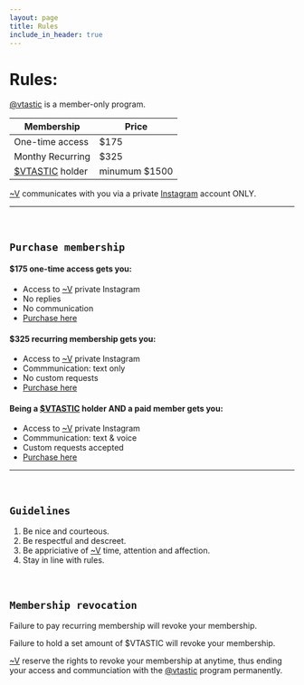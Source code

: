 ```yaml
---
layout: page
title: Rules
include_in_header: true
---
```


# Rules: 


[@vtastic](https://pages.github.com/) is a member-only program.

| Membership | Price |
| --- | --- |
| One-time access | $175 |
| Monthy Recurring | $325 |
| [$VTASTIC](https://pages.github.com/) holder | minumum $1500 |

[~V](https://pages.github.com/) communicates with you via a private [Instagram](https://pages.github.com/) account ONLY.

________
<br>

## `Purchase membership`

#### $175 one-time access gets you:
- Access to [~V](https://pages.github.com/) private Instagram
- No replies
- No communication
- [Purchase here](https://pages.github.com/)

#### $325 recurring membership gets you:
- Access to [~V](https://pages.github.com/) private Instagram
- Commmunication: text only
- No custom requests
- [Purchase here](https://pages.github.com/)

#### Being a [$VTASTIC](https://pages.github.com/) holder AND a paid member gets you:
- Access to [~V](https://pages.github.com/) private Instagram
- Commmunication: text & voice
- Custom requests accepted
- [Purchase here](https://pages.github.com/)

________
<br>

## `Guidelines`

1. Be nice and courteous.
2. Be respectful and descreet.
3. Be appriciative of [~V](https://pages.github.com/) time, attention and affection.
4. Stay in line with rules.

<br>

## `Membership revocation`

Failure to pay recurring membership will revoke your membership.

Failure to hold a set amount of $VTASTIC will revoke your membership.

[~V](https://pages.github.com/) reserve the rights to revoke your membership at anytime, thus ending your access and communciation with the [@vtastic](https://pages.github.com/) program permanently.






